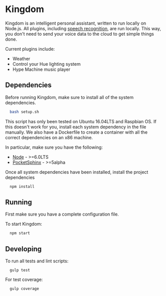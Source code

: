 # Kingdom

Kingdom is an intelligent personal assistant, written to run locally on Node.js. 
All plugins, including [speech recognition](https://github.com/cmusphinx/pocketsphinx), are run locally.
This way, you don't need to send your voice data to the cloud to get simple things done. 

Current plugins include:
- Weather
- Control your Hue lighting system
- Hype Machine music player

## Dependencies
Before running Kingdom, make sure to install all of the system dependencies.
```bash
  bash setup.sh
```
This script has only been tested on Ubuntu 16.04LTS and Raspbian OS.
If this doesn't work for you, install each system dependency in the file manually.
We also have a Dockerfile to create a container with all the correct dependencies on an x86 machine.

In particular, make sure you have the following:
- [Node](https://nodejs.org/en/) - >=6.0LTS
- [PocketSphinx](http://cmusphinx.sourceforge.net/wiki/tutorialpocketsphinx) - >=5alpha

Once all system dependencies have been installed, install the project dependencies
```bash
  npm install
```

## Running
First make sure you have a complete configuration file.

To start Kingdom:
```bash
  npm start
```

## Developing

To run all tests and lint scripts:
```nodejs
  gulp test
```

For test coverage:
```nodejs
  gulp coverage
```
